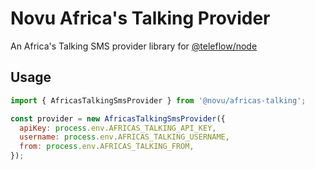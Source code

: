 # Novu Africa's Talking Provider

An Africa's Talking SMS provider library for [@teleflow/node](https://github.com/khulnasoft/teleflow)

## Usage

```javascript
import { AfricasTalkingSmsProvider } from '@novu/africas-talking';

const provider = new AfricasTalkingSmsProvider({
  apiKey: process.env.AFRICAS_TALKING_API_KEY,
  username: process.env.AFRICAS_TALKING_USERNAME,
  from: process.env.AFRICAS_TALKING_FROM,
});
```
